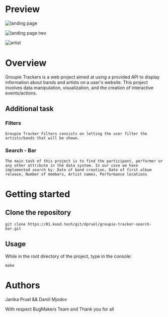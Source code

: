 # Preview

![landing page](/static/image/main_1.png)

![landing page two](/static/image/main_2.png)

![artist](/static/image/artist.png)

# Overview
Groupie Trackers is a web project aimed at using a provided API to display information about bands and artists on a user's website. This project involves data manipulation, visualization, and the creation of interactive events/actions. 
## Additional task 

### Filters 
```
Groupie Tracker Filters consists on letting the user filter the artists/bands that will be shown.
```

### Search - Bar 
```
The main task of this project is to find the participant, performer or any other attribute in the data system. In our case we have implemented search by: Date of band creation, Date of first album release, Number of members, Artist names, Performance locations 
```

# Getting started

## Clone the repository
```
git clone https://01.kood.tech/git/dpruel/groupie-tracker-search-bar.git
```
## Usage
While in the root directory of the project, type in the console: 
```
make
```

# Authors
Janika Pruel && Daniil Mjodov

With respect BugMakers Team and Thank you for all 